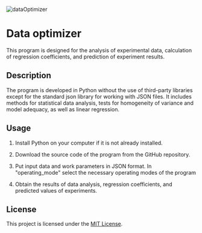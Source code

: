 ![dataOptimizer](https://github.com/FeDuck113/data-optimizer/assets/71590602/f495b98b-cba4-4552-b1f9-64a0ec79b854)
# Data optimizer

This program is designed for the analysis of experimental data, calculation of regression coefficients, and prediction of experiment results.

## Description

The program is developed in Python without the use of third-party libraries except for the standard json library for working with JSON files. It includes methods for statistical data analysis, tests for homogeneity of variance and model adequacy, as well as linear regression.

## Usage

1. Install Python on your computer if it is not already installed.

2. Download the source code of the program from the GitHub repository.

3. Put input data and work parameters in JSON format.
   In "operating_mode" select the necessary operating modes of the program
   
4. Obtain the results of data analysis, regression coefficients, and predicted values of experiments.

## License

This project is licensed under the [MIT License](LICENSE).


